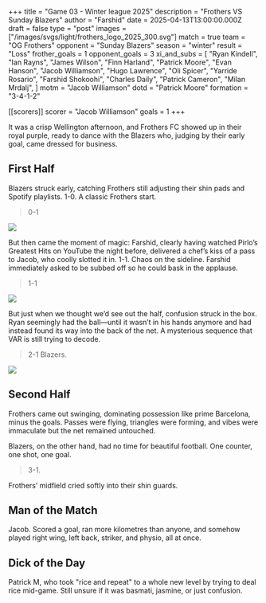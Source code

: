 +++
title = "Game 03 - Winter league 2025"
description = "Frothers VS Sunday Blazers"
author = "Farshid"
date = 2025-04-13T13:00:00.000Z
draft = false
type = "post"
images = ["/images/svgs/light/frothers_logo_2025_300.svg"]
match = true
team = "OG Frothers"
opponent = "Sunday Blazers"
season = "winter"
result = "Loss"
frother_goals = 1
opponent_goals = 3
xi_and_subs = [
  "Ryan Kindell",
  "Ian Rayns",
  "James Wilson",
  "Finn Harland",
  "Patrick Moore",
  "Evan Hanson",
  "Jacob Williamson",
  "Hugo Lawrence",
  "Oli Spicer",
  "Yarride Rosario",
  "Farshid Shokoohi",
  "Charles Daily",
  "Patrick Cameron",
  "Milan Mrdalj",
]
motm = "Jacob Williamson"
dotd = "Patrick Moore"
formation = "3-4-1-2"

[[scorers]]
scorer = "Jacob Williamson"
goals = 1
+++

It was a crisp Wellington afternoon, and Frothers FC showed up in their royal purple, ready to dance with the Blazers who, judging by their early goal, came dressed for business.

## First Half
Blazers struck early, catching Frothers still adjusting their shin pads and Spotify playlists. 1-0. A classic Frothers start.

> 0-1

![](https://media1.giphy.com/media/l580XJFTJ6zbSw1jAh/giphy.gif?cid=6c09b952rlgan8js62ad4tic0inrmui3dd484grcak6slqb2&ep=v1_internal_gif_by_id&rid=giphy.gif&ct=g)

But then came the moment of magic: Farshid, clearly having watched Pirlo’s Greatest Hits on YouTube the night before, delivered a chef’s kiss of a pass to Jacob, who coolly slotted it in. 1-1. Chaos on the sideline. Farshid immediately asked to be subbed off so he could bask in the applause.

> 1-1

![](https://media4.giphy.com/media/HzDb6SdLy6np6HEMno/giphy.gif?cid=6c09b952naiivxi6y58nsje0szuz4ckzl09es1fs0v07xz6h&ep=v1_internal_gif_by_id&rid=giphy.gif&ct=g)

But just when we thought we’d see out the half, confusion struck in the box. Ryan seemingly had the ball—until it wasn’t in his hands anymore and had instead found its way into the back of the net. A mysterious sequence that VAR is still trying to decode.

> 2-1 Blazers.

![](https://media1.giphy.com/media/S9E1BVklRhZp8goiE1/giphy.gif?cid=6c09b952wkw2rruom8y2bfmrp7uqmnh34o0peumqlkde0eqs&ep=v1_internal_gif_by_id&rid=giphy.gif&ct=g)

## Second Half
Frothers came out swinging, dominating possession like prime Barcelona, minus the goals. Passes were flying, triangles were forming, and vibes were immaculate but the net remained untouched.

Blazers, on the other hand, had no time for beautiful football. One counter, one shot, one goal.

> 3-1.

Frothers’ midfield cried softly into their shin guards.

## Man of the Match
Jacob. Scored a goal, ran more kilometres than anyone, and somehow played right wing, left back, striker, and physio, all at once.

## Dick of the Day
Patrick M, who took "rice and repeat" to a whole new level by trying to deal rice mid-game. Still unsure if it was basmati, jasmine, or just confusion.